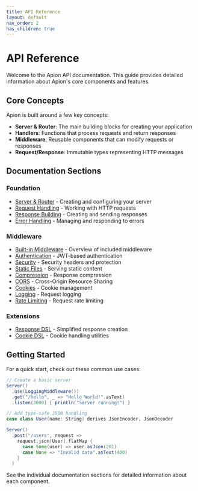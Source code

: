 ```yaml
---
title: API Reference
layout: default
nav_order: 2
has_children: true
---
```


# API Reference

Welcome to the Apion API documentation. This guide provides detailed information about Apion's core components and features.

## Core Concepts

Apion is built around a few key concepts:

- **Server & Router**: The main building blocks for creating your application
- **Handlers**: Functions that process requests and return responses
- **Middleware**: Reusable components that can modify requests or responses
- **Request/Response**: Immutable types representing HTTP messages

## Documentation Sections

### Foundation
- [Server & Router](server.md) - Creating and configuring your server
- [Request Handling](request.md) - Working with HTTP requests
- [Response Building](response.md) - Creating and sending responses
- [Error Handling](errors.md) - Managing and responding to errors

### Middleware
- [Built-in Middleware](middleware/index.md) - Overview of included middleware
- [Authentication](middleware/auth.md) - JWT-based authentication
- [Security](middleware/security.md) - Security headers and protection
- [Static Files](middleware/static.md) - Serving static content
- [Compression](middleware/compression.md) - Response compression
- [CORS](middleware/cors.md) - Cross-Origin Resource Sharing
- [Cookies](middleware/cookies.md) - Cookie management
- [Logging](middleware/logging.md) - Request logging
- [Rate Limiting](middleware/rate-limiting.md) - Request rate limiting

### Extensions
- [Response DSL](extensions/response-dsl.md) - Simplified response creation
- [Cookie DSL](extensions/cookie-dsl.md) - Cookie handling utilities

## Getting Started

For a quick start, check out these common use cases:

```scala
// Create a basic server
Server()
  .use(LoggingMiddleware())
  .get("/hello", _ => "Hello World!".asText)
  .listen(3000) { println("Server running!") }

// Add type-safe JSON handling
case class User(name: String) derives JsonEncoder, JsonDecoder

Server()
  .post("/users", request => 
    request.json[User].flatMap {
      case Some(user) => user.asJson(201)
      case None => "Invalid data".asText(400)
    }
  )
```

See the individual documentation sections for detailed information about each component.
